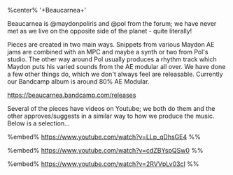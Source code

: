 %center% '+Beaucarnea+'


Beaucarnea is @maydonpoliris and @pol from the forum; we have never met as we live on the opposite side of the planet - quite literally! 

Pieces are created in two main ways. Snippets from various Maydon AE jams are combined with an MPC and maybe a synth or two from Pol's studio. The other way around Pol usually produces a rhythm track which Maydon puts his varied sounds from the AE modular all over. We have done a few other things do, which we don't always feel are releasable. Currently our Bandcamp album is around 80% AE Modular.

https://beaucarnea.bandcamp.com/releases

Several of the pieces have videos on Youtube; we both do them and the other approves/suggests in a similar way to how we produce the music. Below is a selection...

%embed% https://www.youtube.com/watch?v=LLp_qDhsGE4 %%

%embed% https://www.youtube.com/watch?v=cdZBYspQSw0 %%

%embed% https://www.youtube.com/watch?v=2RVVpLv03cI %%